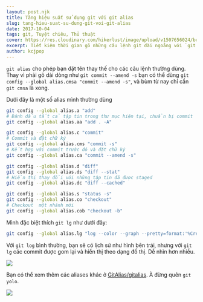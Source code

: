 ```yaml
---
layout: post.njk
title: Tăng hiệu suất sử dụng git với git alias
slug: tang-hieu-suat-su-dung-git-voi-git-alias
date: 2017-10-04
tags: git, Tuyệt chiêu, Thủ thuật
cover: https://res.cloudinary.com/hikerlust/image/upload/v1507656024/branching-illustration_2x_r5eddp.png
excerpt: Tiết kiệm thời gian gõ những câu lệnh git dài ngoằng với `git alias`. Đặc biệt, bạn bỗng nhiên trở nên chuyên nghiệp hơn trong mắt đồng nghiệp.
author: kcjpop
---
```


 `git alias` cho phép bạn đặt tên thay thế cho các câu lệnh thường dùng. Thay vì phải gõ dài dòng như `git commit --amend -s` bạn có thể dùng `git config --global alias.cmsa "commit --amend -s"`, và bùm từ nay chỉ cần `git cmsa` là xong.

Dưới đây là một số alias mình thường dùng

```bash
git config --global alias.a "add"
# Đánh dấu tất cả tập tin trong thư mục hiện tại, chuẩn bị commit
git config --global alias.aa "add . -A"

git config --global alias.c "commit"
# Commit và đặt chữ ký
git config --global alias.cms "commit -s"
# Kết hợp với commit trước đó và đặt chữ ký
git config --global alias.ca "commit --amend -s"

git config --global alias.d "diff"
git config --global alias.ds "diff --stat"
# Hiển thị thay đổi với những tập tin đã được staged
git config --global alias.dc "diff --cached"

git config --global alias.s "status -s"
git config --global alias.co "checkout"
# Checkout  một nhánh mới
git config --global alias.cob "checkout -b"
```

Mình đặc biệt thích `git lg` như dưới đây:

```bash
git config --global alias.lg "log --color --graph --pretty=format:'%Cred%h%Creset -%C(yellow)%d%Creset %s %Cgreen(%cr) %C(bold blue)<%an>%Creset' --abbrev-commit"
```
Với `git log` bình thường, bạn sẽ có lịch sử như hình bên trái, nhưng với `git lg` các commit được gom lại và hiển thị theo dạng đồ thị. Dễ nhìn hơn nhiều.

![](https://res.cloudinary.com/hikerlust/image/upload/v1507655532/AuYbIc3_o4iwfm.png)

Bạn có thể xem thêm các aliases khác ở [GitAlias/gitalias](https://github.com/GitAlias/gitalias). À đừng quên `git yolo`.

![](https://res.cloudinary.com/hikerlust/image/upload/v1507655527/YOLO_v19b1b.png)
